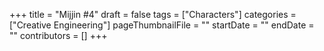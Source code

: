 +++
title = "Mijjin #4"
draft = false
tags = ["Characters"]
categories = ["Creative Engineering"]
pageThumbnailFile = ""
startDate = ""
endDate = ""
contributors = []
+++

